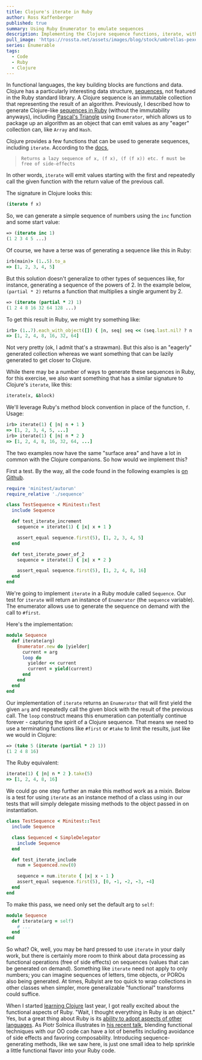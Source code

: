 ```yaml
---
title: Clojure's iterate in Ruby
author: Ross Kaffenberger
published: true
summary: Using Ruby Enumerator to emulate sequences
description: Implementing the Clojure sequence functions, iterate, with Ruby's Enumerator to emulate sequences
pull_image: 'https://rossta.net/assets/images/blog/stock/umbrellas-pexels-photo.jpg'
series: Enumerable
tags:
  - Code
  - Ruby
  - Clojure
---
```


In functional languages, the key building blocks are functions and data. Clojure has a particularly interesting data structure, [sequences][1], not featured in the Ruby standard library. A Clojure sequence is an immutable collection that representing the result of an algorithm. Previously, I described how to generate Clojure-like [sequences in Ruby](https://rossta.net/blog/pascals-triangle-with-rubys-enumerator.html) (without the immutability anyways), including [Pascal's Triangle](https://rossta.net/blog/infinite-sequences-in-ruby.html) using `Enumerator`, which allows us to package up an algorithm as an object that can emit values as any "eager" collection can, like `Array` and `Hash`.

Clojure provides a few functions that can be used to generate sequences,
including `iterate`. According to the [docs](https://clojuredocs.org/clojure.core/iterate),

> `Returns a lazy sequence of x, (f x), (f (f x)) etc. f must be free of side-effects`

In other words, `iterate` will emit values starting with the first and repeatedly call the given function with the return value of the previous call.

The signature in Clojure looks this:

```clojure
(iterate f x)
```

So, we can generate a simple sequence of numbers using the `inc` function and some start value:

```clojure
=> (iterate inc 1)
(1 2 3 4 5 ...)
```

Of course, we have a terse was of generating a sequence like this in Ruby:

```ruby
irb(main)> (1..5).to_a
=> [1, 2, 3, 4, 5]
```

But this solution doesn't generalize to other types of sequences like, for instance,
generating a sequence of the powers of 2. In the example below, `(partial * 2)`
returns a function that multiplies a single argument by 2.

```clojure
=> (iterate (partial * 2) 1)
(1 2 4 8 16 32 64 128 ...)
```

To get this result in Ruby, we might try something like:

```ruby
irb> (1..7).each_with_object([]) { |n, seq| seq << (seq.last.nil? ? n : seq.last * 2) }
=> [1, 2, 4, 8, 16, 32, 64]
```

Not very pretty (ok, I admit that's a strawman). But this also is an "eagerly"
generated collection whereas we want something that can be lazily generated to
get closer to Clojure.

While there may be a number of ways to generate these sequences in Ruby, for this
exercise, we also want something that has a similar signature to Clojure's `iterate`,
like this:

```ruby
iterate(x, &block)
```

We'll leverage Ruby's method block convention in place of the function, `f`.
Usage:

```ruby
irb> iterate(1) { |n| n + 1 }
=> [1, 2, 3, 4, 5, ...]
irb> iterate(1) { |n| n * 2 }
=> [1, 2, 4, 8, 16, 32, 64, ...]
```

The two examples now have the same "surface area" and have a lot in common with the Clojure
companions. So how would we implement this?

First a test. By the way, all the code found in the following examples is [on Github](https://github.com/rossta/loves-enumerable/tree/master/examples/sequence).

```ruby
require 'minitest/autorun'
require_relative './sequence'

class TestSequence < Minitest::Test
  include Sequence

  def test_iterate_increment
    sequence = iterate(1) { |x| x + 1 }

    assert_equal sequence.first(5), [1, 2, 3, 4, 5]
  end

  def test_iterate_power_of_2
    sequence = iterate(1) { |x| x * 2 }

    assert_equal sequence.first(5), [1, 2, 4, 8, 16]
  end
end
```

We're going to implement `iterate` in a Ruby module called `Sequence`. Our test
for `iterate` will return an instance of `Enumerator` (the `sequence` variable).
The enumerator allows use to generate the sequence on demand with the call to
`#first`.

Here's the implementation:

```ruby
module Sequence
  def iterate(arg)
    Enumerator.new do |yielder|
      current = arg
      loop do
        yielder << current
        current = yield(current)
      end
    end
  end
end
```

Our implementation of `iterate` returns an `Enumerator` that will first yield
the given `arg` and repeatedly call the given block with the result of the
previous call. The `loop` construct means this enumeration can potentially
continue forever - capturing the spirit of a Clojure sequence. That means
we need to use a terminating functions like `#first` or `#take` to limit the
results, just like we would in Clojure:

```clojure
=> (take 5 (iterate (partial * 2) 1))
(1 2 4 8 16)
```

The Ruby equivalent:

```ruby
iterate(1) { |n| n * 2 }.take(5)
=> [1, 2, 4, 8, 16]
```

We could go one step further an make this method work as a mixin. Below is a
test for using `iterate` as an instance method of a class using in our tests
that will simply delegate missing methods to the object passed in on
instantiation.

```ruby
class TestSequence < Minitest::Test
  include Sequence

  class Sequenced < SimpleDelegator
    include Sequence
  end

  def test_iterate_include
    num = Sequenced.new(0)

    sequence = num.iterate { |x| x - 1 }
    assert_equal sequence.first(5), [0, -1, -2, -3, -4]
  end
end
```

To make this pass, we need only set the default arg to `self`:

```ruby
module Sequence
  def iterate(arg = self)
    # ...
  end
end
```

So what? Ok, well, you may be hard pressed to use `iterate` in your daily work,
but there is certainly more room to think about data processing as functional
operations (free of side effects) on sequences (values that can be generated on demand). Something like `iterate` need not apply to only numbers; you can imagine sequences of letters, time objects, or POROs also being generated. At times, Rubyist are too quick to wrap collections in other classes when simpler, more generalizable "functional" transforms could suffice.

When I started [learning Clojure](http://devpost.com/software/learning-clojure) last year, I got really excited about the functional aspects of Ruby. "Wait, I thought everything in Ruby is an object." Yes, but a great thing about Ruby is its [ability to adopt aspects of other languages](http://yehudakatz.com/2009/07/11/python-decorators-in-ruby/). As Piotr Solnica illustrates in [his recent talk](https://speakerdeck.com/solnic/blending-functional-and-oo-programming-in-ruby), blending functional techniques with our OO code can have a lot of benefits including avoidance of side effects and favoring composability. Introducing sequence-generating methods, like we saw here, is just one small idea to help sprinkle a little functional flavor into your Ruby code.

[1]:  http://clojure.org/sequences
